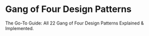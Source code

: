 # Gang of Four Design Patterns

The Go-To Guide: All 22 Gang of Four Design Patterns Explained & Implemented.